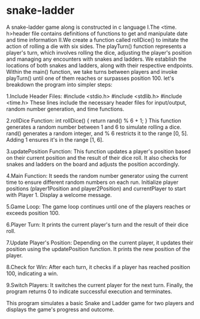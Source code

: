 # snake-ladder
 A snake-ladder game along  is constructed in c language
I.The <time. h>header file contains definitions of functions to get and manipulate date and time information
II.We create a function called rollDice() to imitate the action of rolling a die with six sides.
   The playTurn() function represents a player's turn, which involves rolling the dice, adjusting the player's position and managing any encounters with snakes and ladders.
   We establish the locations of both snakes and ladders, along with their respective endpoints.
   Within the main() function, we take turns between players and invoke playTurn() until one of them reaches or surpasses position 100.
let's breakdown the program into simpler steps:

1.Include Header Files:
#include <stdio.h>
#include <stdlib.h>
#include <time.h>
These lines include the necessary header files for input/output, random number generation, and time functions.

2.rollDice Function:
int rollDice() {
    return rand() % 6 + 1;
}
This function generates a random number between 1 and 6 to simulate rolling a dice.
rand() generates a random integer, and % 6 restricts it to the range [0, 5]. Adding 1 ensures it's in the range [1, 6].

3.updatePosition Function:
This function updates a player's position based on their current position and the result of their dice roll.
It also checks for snakes and ladders on the board and adjusts the position accordingly.

4.Main Function:
It seeds the random number generator using the current time to ensure different random numbers on each run.
Initialize player positions (player1Position and player2Position) and currentPlayer to start with Player 1.
Display a welcome message.

5.Game Loop:
The game loop continues until one of the players reaches or exceeds position 100.

6.Player Turn:
It prints the current player's turn and the result of their dice roll.

7.Update Player's Position:
Depending on the current player, it updates their position using the updatePosition function.
It prints the new position of the player.

8.Check for Win:
After each turn, it checks if a player has reached position 100, indicating a win.

9.Switch Players:
It switches the current player for the next turn.
Finally, the program returns 0 to indicate successful execution and terminates.

This program simulates a basic Snake and Ladder game for two players and displays the game's progress and outcome. 
